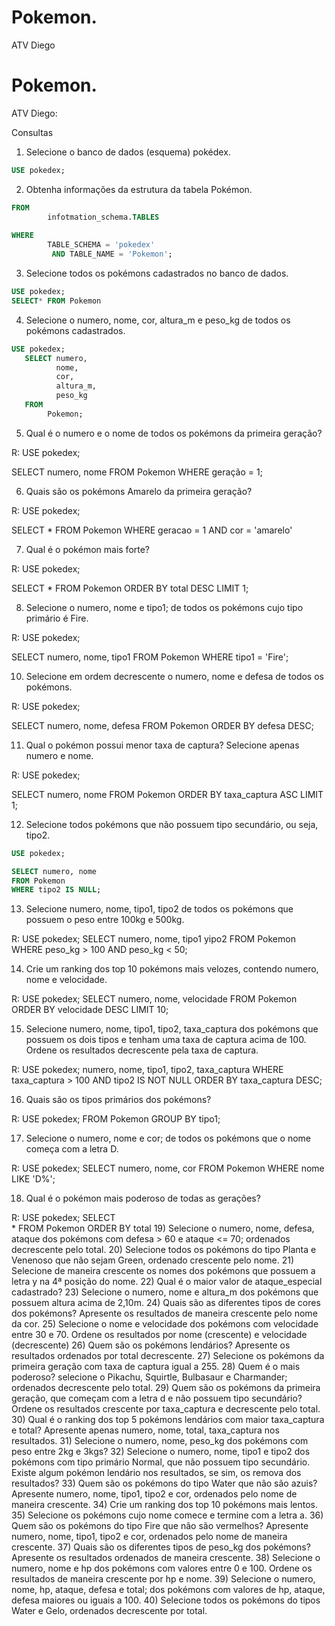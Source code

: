 # Pokemon.
ATV Diego

# Pokemon.
ATV Diego:


Consultas


1)	Selecione o banco de dados (esquema) pokédex.
```sql
USE pokedex;
```

2)	Obtenha informações da estrutura da tabela Pokémon.

```SQL 
FROM 
        infotmation_schema.TABLES
        
WHERE 
        TABLE_SCHEMA = 'pokedex'
         AND TABLE_NAME = 'Pokemon';
```

3)	Selecione todos os pokémons cadastrados no banco de dados.

```sql
USE pokedex;
SELECT* FROM Pokemon
```  


4)	Selecione o numero, nome, cor, altura_m e peso_kg de todos os pokémons cadastrados.
```SQL
USE pokedex; 
   SELECT numero,
          nome,
          cor,
          altura_m,
          peso_kg
   FROM
        Pokemon;
 ```
        
        
5)	Qual é o numero e o nome de todos os pokémons da primeira geração?

R: USE pokedex;

   SELECT numero, nome 
   FROM Pokemon
   WHERE geração = 1;


6)	Quais são os pokémons Amarelo da primeira geração?

R:  USE pokedex;

   SELECT * FROM Pokemon
   WHERE geracao = 1
   AND cor = 'amarelo'


7)	Qual é o pokémon mais forte?

R:  USE pokedex;

   SELECT * FROM Pokemon
   ORDER BY total DESC
   LIMIT 1;
   
   
8)	Selecione o numero, nome e tipo1; de todos os pokémons cujo tipo primário é Fire.

R:  USE pokedex; 

   SELECT numero, nome, tipo1
   FROM Pokemon
   WHERE tipo1 = 'Fire';
   
   
10)	Selecione em ordem decrescente o numero, nome e defesa de todos os pokémons.

R:  USE pokedex;

   SELECT numero, nome, defesa
   FROM Pokemon 
   ORDER BY defesa DESC;
   

11)	Qual o pokémon possui menor taxa de captura? Selecione apenas numero e nome.

R:  USE pokedex; 

   SELECT numero, nome
   FROM Pokemon
   ORDER BY taxa_captura ASC
   LIMIT 1;
   

12) Selecione todos pokémons que não possuem tipo secundário, ou seja, tipo2. 

```sql
USE pokedex; 

SELECT numero, nome
FROM Pokemon
WHERE tipo2 IS NULL;
```

13) Selecione numero, nome, tipo1, tipo2 de todos os pokémons que possuem o peso entre 100kg e 500kg. 

R: USE pokedex; 
   SELECT numero,
       nome,
       tipo1
       yipo2
   FROM Pokemon
   WHERE peso_kg > 100 AND peso_kg < 50;

14) Crie um ranking dos top 10 pokémons mais velozes, contendo numero, nome e velocidade. 

R: USE pokedex; 
   SELECT numero, nome, velocidade
   FROM Pokemon
   ORDER BY velocidade DESC
   LIMIT 10;
   
15) Selecione numero, nome, tipo1, tipo2, taxa_captura dos pokémons que possuem os dois tipos e tenham uma taxa de captura acima de 100. Ordene os resultados decrescente pela taxa de captura. 

R: USE pokedex; 
   numero, nome, tipo1, tipo2, taxa_captura
   WHERE taxa_captura > 100
   AND tipo2 IS NOT NULL
   ORDER BY taxa_captura DESC;
   
16) Quais são os tipos primários dos pokémons? 

R: USE pokedex; 
   FROM Pokemon
   GROUP BY tipo1;
   
  
17) Selecione o numero, nome e cor; de todos os pokémons que o nome começa com a letra D. 

R: USE pokedex; 
   SELECT numero, nome, cor
   FROM Pokemon
   WHERE nome LIKE 'D%';
   
   
18) Qual é o pokémon mais poderoso de todas as gerações?

R: USE pokedex; 
SELECT  
      *
FROM Pokemon
ORDER BY total
19) Selecione o numero, nome, defesa, ataque dos pokémons com defesa > 60 e ataque <= 70; ordenados decrescente pelo total. 
20) Selecione todos os pokémons do tipo Planta e Venenoso que não sejam Green, ordenado crescente pelo nome. 
21) Selecione de maneira crescente os nomes dos pokémons que possuem a letra y na 4ª posição do nome. 
22) Qual é o maior valor de ataque_especial cadastrado? 
23) Selecione o numero, nome e altura_m dos pokémons que possuem altura acima de 2,10m. 
24) Quais são as diferentes tipos de cores dos pokémons? Apresente os resultados de maneira crescente pelo nome da cor. 
25) Selecione o nome e velocidade dos pokémons com velocidade entre 30 e 70. Ordene os resultados por nome (crescente) e velocidade (decrescente) 
26) Quem são os pokémons lendários? Apresente os resultados ordenados por total decrescente. 
27) Selecione os pokémons da primeira geração com taxa de captura igual a 255. 
28) Quem é o mais poderoso? selecione o Pikachu, Squirtle, Bulbasaur e Charmander; ordenados decrescente pelo total. 
29) Quem são os pokémons da primeira geração, que começam com a letra d e não possuem tipo secundário? Ordene os resultados crescente por taxa_captura e decrescente pelo total. 
30) Qual é o ranking dos top 5 pokémons lendários com maior taxa_captura e total? Apresente apenas numero, nome, total, taxa_captura nos resultados. 
31) Selecione o numero, nome, peso_kg dos pokémons com peso entre 2kg e 3kgs? 
32) Selecione o numero, nome, tipo1 e tipo2 dos pokémons com tipo primário Normal, que não possuem tipo secundário. Existe algum pokémon lendário nos resultados, se sim, os remova dos resultados? 
33) Quem são os pokémons do tipo Water que não são azuis? Apresente numero, nome, tipo1, tipo2 e cor, ordenados pelo nome de maneira crescente. 
34) Crie um ranking dos top 10 pokémons mais lentos. 
35) Selecione os pokémons cujo nome comece e termine com a letra a. 
36) Quem são os pokémons do tipo Fire que não são vermelhos? Apresente numero, nome, tipo1, tipo2 e cor, ordenados pelo nome de maneira crescente. 
37) Quais são os diferentes tipos de peso_kg dos pokémons? Apresente os resultados ordenados de maneira crescente. 
38) Selecione o numero, nome e hp dos pokémons com valores entre 0 e 100. Ordene os resultados de maneira crescente por hp e nome. 
39) Selecione o numero, nome, hp, ataque, defesa e total; dos pokémons com valores de hp, ataque, defesa maiores ou iguais a 100. 
40) Selecione todos os pokémons do tipos Water e Gelo, ordenados decrescente por total. 

